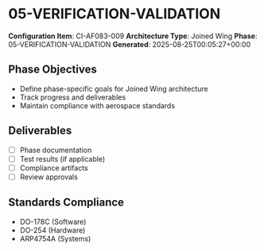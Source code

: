 # 05-VERIFICATION-VALIDATION

**Configuration Item**: CI-AF083-009
**Architecture Type**: Joined Wing
**Phase**: 05-VERIFICATION-VALIDATION
**Generated**: 2025-08-25T00:05:27+00:00

## Phase Objectives
- Define phase-specific goals for Joined Wing architecture
- Track progress and deliverables
- Maintain compliance with aerospace standards

## Deliverables
- [ ] Phase documentation
- [ ] Test results (if applicable)
- [ ] Compliance artifacts
- [ ] Review approvals

## Standards Compliance
- DO-178C (Software)
- DO-254 (Hardware)
- ARP4754A (Systems)
